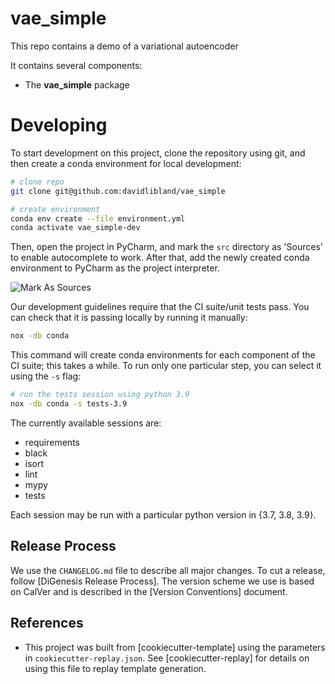 # vae_simple

This repo contains a demo of a variational autoencoder

<!-- TODO: add details about the project here -->

It contains several components:
- The **vae_simple** package

# Developing

To start development on this project, clone the repository using git, and then create a conda environment for local 
development:
```bash
# clone repo
git clone git@github.com:davidlibland/vae_simple

# create environment
conda env create --file environment.yml
conda activate vae_simple-dev
```
Then, open the project in PyCharm, and mark the `src` directory as 'Sources' to enable autocomplete to work. After that,
add the newly created conda environment to PyCharm as the project interpreter. 

![Mark As Sources](assets/mark-directory-as.png)

Our development guidelines require that the CI suite/unit tests pass. You can check that it is passing locally by
running it manually:
```bash
nox -db conda
```
This command will create conda environments for each component of the CI suite; this takes a while. To run only one
particular step, you can select it using the `-s` flag:
```bash
# run the tests session using python 3.9
nox -db conda -s tests-3.9
```
The currently available sessions are:
- requirements
- black
- isort
- lint
- mypy 
- tests

Each session may be run with a particular python version in {3.7, 3.8, 3.9}.

## Release Process

We use the `CHANGELOG.md` file to describe all major changes.  To cut a release, follow [DiGenesis Release Process].
The version scheme we use is based on CalVer and is described in the [Version Conventions] document.

## References

- This project was built from [cookiecutter-template] using the parameters in `cookiecutter-replay.json`. See
[cookiecutter-replay] for details on using this file to replay template generation.
